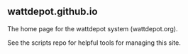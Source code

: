wattdepot.github.io
-------------------

The home page for the wattdepot system (wattdepot.org). 

See the scripts repo for helpful tools for managing this site.